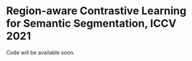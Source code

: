 # Region-aware Contrastive Learning for Semantic Segmentation, ICCV 2021


Code will be available soon.
